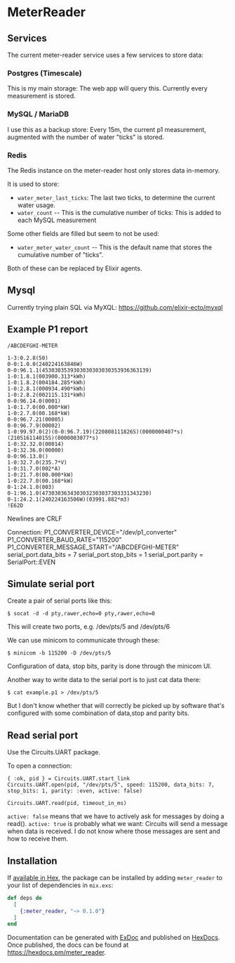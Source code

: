 # MeterReader

## Services

The current meter-reader service uses a few services to store data:

### Postgres (Timescale)

This is my main storage: The web app will query this. Currently every measurement is stored.

### MySQL / MariaDB

I use this as a backup store: Every 15m, the current p1 measurement, augmented with the number of water "ticks" is stored.

### Redis

The Redis instance on the meter-reader host only stores data in-memory.

It is used to store:
* `water_meter_last_ticks`: The last two ticks, to determine the current water usage.
* `water_count` -- This is the cumulative number of ticks: This is added to each MySQL measurement

Some other fields are filled but seem to not be used:

* `water_meter_water_count` -- This is the default name that stores the cumulative number of "ticks".

Both of these can be replaced by Elixir agents.

## Mysql

Currently trying plain SQL via MyXQL: https://github.com/elixir-ecto/myxql

## Example P1 report
```
/ABCDEFGHI-METER

1-3:0.2.8(50)
0-0:1.0.0(240224163846W)
0-0:96.1.1(4530303539303030303030353936363139)
1-0:1.8.1(003900.313*kWh)
1-0:1.8.2(004184.285*kWh)
1-0:2.8.1(000934.490*kWh)
1-0:2.8.2(002115.131*kWh)
0-0:96.14.0(0001)
1-0:1.7.0(00.000*kW)
1-0:2.7.0(00.168*kW)
0-0:96.7.21(00005)
0-0:96.7.9(00002)
1-0:99.97.0(2)(0-0:96.7.19)(220808111826S)(0000000407*s)(210516114015S)(0000003077*s)
1-0:32.32.0(00014)
1-0:32.36.0(00000)
0-0:96.13.0()
1-0:32.7.0(235.7*V)
1-0:31.7.0(002*A)
1-0:21.7.0(00.000*kW)
1-0:22.7.0(00.168*kW)
0-1:24.1.0(003)
0-1:96.1.0(4730303634303032303037303331343230)
0-1:24.2.1(240224163506W)(03991.882*m3)
!E62D
```
Newlines are CRLF

Connection:
P1_CONVERTER_DEVICE="/dev/p1_converter"
P1_CONVERTER_BAUD_RATE="115200"
P1_CONVERTER_MESSAGE_START="/ABCDEFGHI-METER"
serial_port.data_bits = 7
serial_port.stop_bits = 1
serial_port.parity = SerialPort::EVEN

## Simulate serial port

Create a pair of serial ports like this:
```
$ socat -d -d pty,rawer,echo=0 pty,rawer,echo=0
```

This will create two ports, e.g. /dev/pts/5 and /dev/pts/6

We can use minicom to communicate through these:

```
$ minicom -b 115200 -D /dev/pts/5
```
Configuration of data, stop bits, parity is done through the minicom UI. 

Another way to write data to the serial port is to just cat data there:

```
$ cat example.p1 > /dev/pts/5
```

But I don't know whether that will correctly be picked up by software that's configured with some combination of data,stop and parity bits.

## Read serial port

Use the Circuits.UART package.

To open a connection:

```
{ :ok, pid } = Circuits.UART.start_link
Circuits.UART.open(pid, "/dev/pts/5", speed: 115200, data_bits: 7, stop_bits: 1, parity: :even, active: false)

Circuits.UART.read(pid, timeout_in_ms)
```

`active: false` means that we have to actively ask for messages by doing a read(). `active: true` is probably what we want: Circuits will 
send a message when data is received. I do not know where those messages are sent and how to receive them.

## Installation

If [available in Hex](https://hex.pm/docs/publish), the package can be installed
by adding `meter_reader` to your list of dependencies in `mix.exs`:

```elixir
def deps do
  [
    {:meter_reader, "~> 0.1.0"}
  ]
end
```

Documentation can be generated with [ExDoc](https://github.com/elixir-lang/ex_doc)
and published on [HexDocs](https://hexdocs.pm). Once published, the docs can
be found at <https://hexdocs.pm/meter_reader>.


